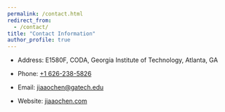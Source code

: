 ```yaml
---
permalink: /contact.html
redirect_from: 
  - /contact/
title: "Contact Information"
author_profile: true
---
```


* Address: E1580F, CODA, Georgia Institute of Technology, Atlanta, GA

* Phone: [+1 626-238-5826](tel://6262385826)

* Email: [jiaaochen@gatech.edu](mailto:jiaaochen@gatech.edu)

* Website: [jiaaochen.com](http://www.jiaaochen.com)
